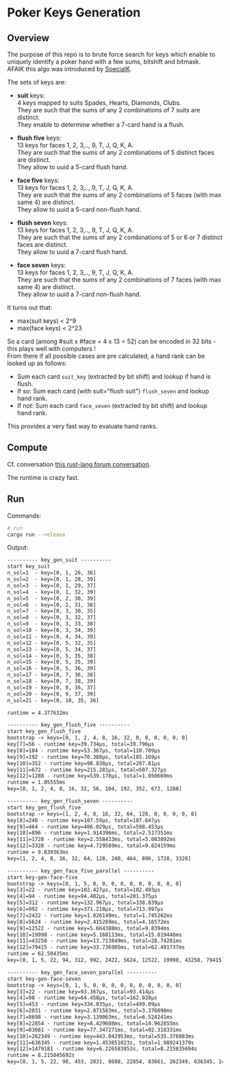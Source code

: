 # Poker Keys Generation

## Overview

The purpose of this repo is to brute force search for keys which enable to uniquely identify a poker hand with a few sums, bitshift and bitmask.  
AFAIK this algo was introduced by [SpecialK](https://github.com/kennethshackleton/SKPokerEval).  

The sets of keys are:

+ **suit** keys:  
    4 keys mapped to suits Spades, Hearts, Diamonds, Clubs.  
    They are such that the sums of any 2 combinations of 7 suits are distinct.  
    They enable to determine whether a 7-card hand is a flush.  

+ **flush five** keys:  
    13 keys for faces 1, 2, 3,.., 9, T, J, Q, K, A.  
    They are such that the sums of any 2 combinations of 5 distinct faces are distinct.  
    They allow to uuid a 5-card flush hand.  

+ **face five** keys:  
    13 keys for faces 1, 2, 3,.., 9, T, J, Q, K, A.  
    They are such that the sums of any 2 combinations of 5 faces (with max same 4) are distinct.  
    They allow to uuid a 5-card non-flush hand.  

+ **flush seven** keys:  
    13 keys for faces 1, 2, 3,.., 9, T, J, Q, K, A.  
    They are such that the sums of any 2 combinations of 5 or 6 or 7 distinct faces are distinct.  
    They allow to uuid a 7-card flush hand.  

+ **face seven** keys:  
    13 keys for faces 1, 2, 3,.., 9, T, J, Q, K, A.  
    They are such that the sums of any 2 combinations of 7 faces (with max same 4) are distinct.  
    They allow to uuid a 7-card non-flush hand.  

It turns out that:

+ max(suit keys) < 2^9
+ max(face keys) < 2^23

So a card (among #suit x #face = 4 x 13 = 52) can be encoded in 32 bits - this plays well with computers !  
From there if all possible cases are pre calculated, a hand rank can be looked up as follows:  

+ Sum each card `suit_key` (extracted by bit shift) and lookup if hand is flush.  
+ If so: Sum each card (with suit="flush suit") `flush_seven` and lookup hand rank.  
+ If not: Sum each card `face_seven` (extracted by bit shift) and lookup hand rank.  

This provides a very fast way to evaluate hand ranks.

## Compute

Cf. conversation [this rust-lang forum conversation](https://users.rust-lang.org/t/rust-vs-c-vs-go-runtime-speed-comparison/104107).

The runtime is crazy fast.

## Run

Commands:

```sh
# run
cargo run --release
```

Output:

```txt
---------- key_gen_suit ----------
start key_suit
n_sol=1  - key=[0, 1, 26, 36]
n_sol=2  - key=[0, 1, 28, 39]
n_sol=3  - key=[0, 1, 29, 37]
n_sol=4  - key=[0, 1, 32, 39]
n_sol=5  - key=[0, 2, 30, 39]
n_sol=6  - key=[0, 2, 31, 38]
n_sol=7  - key=[0, 3, 30, 35]
n_sol=8  - key=[0, 3, 32, 37]
n_sol=9  - key=[0, 3, 33, 38]
n_sol=10 - key=[0, 3, 34, 39]
n_sol=11 - key=[0, 4, 34, 39]
n_sol=12 - key=[0, 5, 32, 35]
n_sol=13 - key=[0, 5, 34, 37]
n_sol=14 - key=[0, 5, 35, 38]
n_sol=15 - key=[0, 5, 35, 39]
n_sol=16 - key=[0, 5, 36, 39]
n_sol=17 - key=[0, 7, 36, 38]
n_sol=18 - key=[0, 7, 38, 39]
n_sol=19 - key=[0, 8, 36, 37]
n_sol=20 - key=[0, 9, 37, 39]
n_sol=21 - key=[0, 10, 35, 36]

runtime = 4.377632ms

---------- key_gen_flush_five ----------
start key_gen_flush_five
bootstrap -> keys=[0, 1, 2, 4, 8, 16, 32, 0, 0, 0, 0, 0, 0]
key[7]=56 - runtime key=39.734µs, total=39.796µs
key[8]=104 - runtime key=53.367µs, total=110.709µs
key[9]=192 - runtime key=70.388µs, total=185.169µs
key[10]=352 - runtime key=98.838µs, total=287.81µs
key[11]=672 - runtime key=215.281µs, total=507.327µs
key[12]=1288 - runtime key=539.178µs, total=1.050669ms
runtime = 1.05555ms
key=[0, 1, 2, 4, 8, 16, 32, 56, 104, 192, 352, 672, 1288]

---------- key_gen_flush_seven ----------
start key_gen_flush_five
bootstrap -> keys=[1, 2, 4, 8, 16, 32, 64, 128, 0, 0, 0, 0, 0]
key[8]=240 - runtime key=187.59µs, total=187.647µs
key[9]=464 - runtime key=406.029µs, total=598.453µs
key[10]=896 - runtime key=1.914396ms, total=2.517351ms
key[11]=1728 - runtime key=2.558433ms, total=5.083892ms
key[12]=3328 - runtime key=4.729589ms, total=9.824159ms
runtime = 9.839363ms
key=[1, 2, 4, 8, 16, 32, 64, 128, 240, 464, 896, 1728, 3328]

---------- key_gen_face_five_parallel ----------
start key-gen-face-five
bootstrap -> keys=[0, 1, 5, 0, 0, 0, 0, 0, 0, 0, 0, 0, 0]
key[3]=22 - runtime key=102.427µs, total=102.493µs
key[4]=94 - runtime key=94.402µs, total=201.375µs
key[5]=312 - runtime key=132.967µs, total=338.839µs
key[6]=992 - runtime key=371.218µs, total=713.997µs
key[7]=2422 - runtime key=1.026149ms, total=1.745262ms
key[8]=5624 - runtime key=2.415269ms, total=4.16572ms
key[9]=12522 - runtime key=5.664388ms, total=9.8394ms
key[10]=19998 - runtime key=5.168113ms, total=15.019448ms
key[11]=43258 - runtime key=13.713849ms, total=28.74281ms
key[12]=79415 - runtime key=33.736905ms, total=62.491737ms
runtime = 62.50435ms
key=[0, 1, 5, 22, 94, 312, 992, 2422, 5624, 12522, 19998, 43258, 79415]

---------- key_gen_face_seven_parallel ----------
start key-gen-face-seven
bootstrap -> keys=[0, 1, 5, 0, 0, 0, 0, 0, 0, 0, 0, 0, 0]
key[3]=22 - runtime key=93.367µs, total=93.414µs
key[4]=98 - runtime key=64.458µs, total=162.028µs
key[5]=453 - runtime key=334.035µs, total=499.09µs
key[6]=2031 - runtime key=2.871583ms, total=3.376098ms
key[7]=8698 - runtime key=3.139063ms, total=6.524241ms
key[8]=22854 - runtime key=8.429608ms, total=14.962855ms
key[9]=83661 - runtime key=77.347271ms, total=92.318331ms
key[10]=262349 - runtime key=443.042953ms, total=535.376083ms
key[11]=636345 - runtime key=1.453851023s, total=1.989241379s
key[12]=1479181 - runtime key=6.226583853s, total=8.215835694s
runtime = 8.215845692s
key=[0, 1, 5, 22, 98, 453, 2031, 8698, 22854, 83661, 262349, 636345, 1479181]
```
